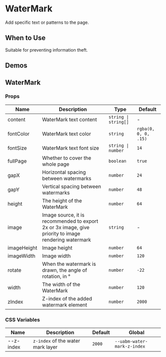 # WaterMark

Add specific text or patterns to the page.

## When to Use

Suitable for preventing information theft.

## Demos

<code src="./demos/demo1.tsx"></code>

<code src="./demos/demo2.tsx"></code>

## WaterMark

### Props

| Name | Description | Type | Default |
| --- | --- | --- | --- |
| content | WaterMark text content | `string \| string[]` | - |
| fontColor | WaterMark text color | `string` | `rgba(0, 0, 0, .15)` |
| fontSize | WaterMark text font size | `string \| number` | `14` |
| fullPage | Whether to cover the whole page | `boolean` | `true` |
| gapX | Horizontal spacing between watermarks | `number` | `24` |
| gapY | Vertical spacing between watermarks | `number` | `48` |
| height | The height of the WaterMark | `number` | `64` |
| image | Image source, it is recommended to export 2x or 3x image, give priority to image rendering watermark | `string` | - |
| imageHeight | Image height | `number` | `64` |
| imageWidth | Image width | `number` | `120` |
| rotate | When the watermark is drawn, the angle of rotation, in ° | `number` | `-22` |
| width | The width of the WaterMark | `number` | `120` |
| zIndex | Z-index of the added watermark element | `number` | `2000` |

### CSS Variables

| Name      | Description                       | Default | Global                      |
| --------- | --------------------------------- | ------- | --------------------------- |
| --z-index | `z-index` of the water mark layer | `2000`  | `--uabm-water-mark-z-index` |
